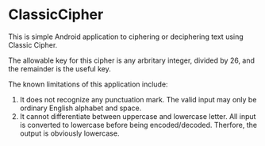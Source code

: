 # ClassicCipher
This is simple Android application to ciphering or deciphering text using Classic Cipher.

The allowable key for this cipher is any arbritary integer, divided by 26, and the remainder is the useful key.

The known limitations of this application include:
1. It does not recognize any punctuation mark. The valid input may only be ordinary English alphabet and space.
2. It cannot differentiate between uppercase and lowercase letter. All input is converted to lowercase before being encoded/decoded.
   Therfore, the output is obviously lowercase.
